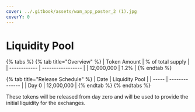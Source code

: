 ```yaml
---
cover: ../.gitbook/assets/wam_app_poster_2 (1).jpg
coverY: 0
---
```


# Liquidity Pool

{% tabs %}
{% tab title="Overview" %}
| Token Amount | % of total supply |
| ------------ | ----------------- |
| 12,000,000   | 1.2%              |
{% endtab %}

{% tab title="Release Schedule" %}
| Date  | Liquidity Pool |
| ----- | -------------- |
| Day 0 | 12,000,000     |
{% endtab %}
{% endtabs %}

These tokens will be released from day zero and will be used to provide the initial liquidity for the exchanges.
